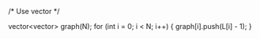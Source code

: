 
/*
  Use vector
*/

vector<vector<int>> graph(N);
for (int i = 0; i < N; i++) {
  graph[i].push(L[i] - 1);
}
